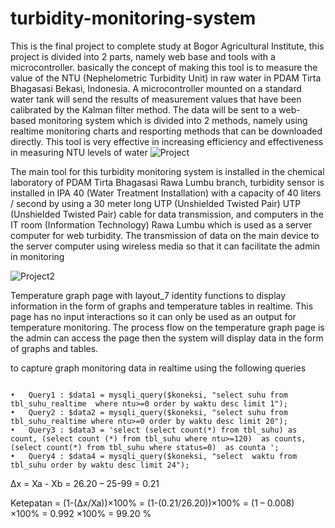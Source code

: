 # turbidity-monitoring-system

This is the final project to complete study at Bogor Agricultural Institute, this project is divided into 2 parts, namely web base and tools with a microcontroller. basically the concept of making this tool is to measure the value of the NTU (Nephelometric Turbidity Unit) in raw water in PDAM Tirta Bhagasasi Bekasi, Indonesia. A microcontroller mounted on a standard water tank will send the results of measurement values that have been calibrated by the Kalman filter method. The data will be sent to a web-based monitoring system which is divided into 2 methods, namely using realtime monitoring charts and resporting methods that can be downloaded directly. This tool is very effective in increasing efficiency and effectiveness in measuring NTU levels of water
![Project](http://4.bp.blogspot.com/-Q5Yw8JOQcro/XhSmxtIjDCI/AAAAAAAAADE/_UtPD0YYS2E4C55FQd-hJEBCSKsbcPpTACK4BGAYYCw/s1600/Picture1cc.png)

The main tool for this turbidity monitoring system is installed in the chemical laboratory of PDAM Tirta Bhagasasi Rawa Lumbu branch, turbidity sensor is installed in IPA 40 (Water Treatment Installation) with a capacity of 40 liters / second by using a 30 meter long UTP (Unshielded Twisted Pair) UTP (Unshielded Twisted Pair) cable for data transmission, and computers in the IT room (Information Technology) Rawa Lumbu which is used as a server computer for web turbidity. The transmission of data on the main device to the server computer using wireless media so that it can facilitate the admin in monitoring

![Project2](http://3.bp.blogspot.com/-H5E0OlKVGJc/XhSmUzjBeoI/AAAAAAAAAC4/euJr8mOVs2U0f9VBwbDc42TeyM-FKXVLQCK4BGAYYCw/s1600/Picture1d.png)

Temperature graph page with layout_7 identity functions to display information in the form of graphs and temperature tables in realtime. This page has no input interactions so it can only be used as an output for temperature monitoring. The process flow on the temperature graph page is the admin can access the page then the system will display data in the form of graphs and tables.

to capture graph monitoring data in realtime using the following queries
```

•	Query1 : $data1 = mysqli_query($koneksi, "select suhu from tbl_suhu_realtime  where ntu>=0 order by waktu desc limit 1");
•	Query2 : $data2 = mysqli_query($koneksi, "select suhu from tbl_suhu_realtime where ntu>=0 order by waktu desc limit 20");
•	Query3 : $data3 = 'select (select count(*) from tbl_suhu) as count, (select count (*) from tbl_suhu where ntu>=120)  as counts,(select count(*) from tbl_suhu where status=0)  as counta ';
•	Query4 : $data4 = mysqli_query($koneksi, "select  waktu from tbl_suhu order by waktu desc limit 24");
```



Δx =  Xa - Xb
= 26.20 – 25-99
= 0.21

Ketepatan  = (1-(∆x/Xa))×100%
= (1-(0.21/26.20))×100%
= (1 – 0.008) ×100%
= 0.992 ×100%
= 99.20 %

